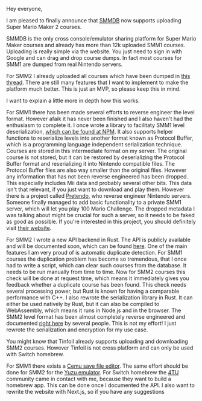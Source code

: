 Hey everyone,

I am pleased to finally announce that [SMMDB](https://smmdb.net) now supports uploading Super Mario Maker 2 courses.

SMMDB is the only cross console/emulator sharing platform for Super Mario Maker courses and already has more than 12k uploaded SMM1 courses.
Uploading is really simple via the website. You just need to sign in with Google and can drag and drop course dumps.
In fact most courses for SMM1 are dumped from real Nintendo servers.

For SMM2 I already uploaded all courses which have been dumped in [this thread](https://gbatemp.net/threads/super-mario-maker-2-top-weekly-course-dumps.542180/).
There are still many features that I want to implement to make the platform much better.
This is just an MVP, so please keep this in mind.

I want to explain a little more in depth how this works.

For SMM1 there has been made several efforts to reverse engineer the level format.
However afaik it has never been finished and I also haven't had the enthusiasm to complete it.
I once wrote a library to facilitaty SMM1 level deserialization, [which can be found at NPM](https://www.npmjs.com/package/cemu-smm).
It also supports helper functions to reserialize levels into another format known as Protocol Buffer,
which is a programming language independent serialization technique. Courses are stored in this intermediate format on my server.
The original course is not stored, but it can be restored by deserializing the Protocol Buffer format and reserializing it into
Nintendo compatible files. The Protocol Buffer files are also way smaller than the original files.
However any information that has not been reverse engineered has been dropped.
This especially includes Mii data and probably several other bits.
This data isn't that relevant, if you just want to download and play them.
However there is a project called [Pretendo](https://discord.gg/6hTE8dq), who reverse engineer Nintendo servers.
Someone finally managed to add basic functionality to a private SMM1 server, which will let you play 100 Mario Challenge.
The dropped metadata I was talking about might be crucial for such a server, so it needs to be faked as good as possible.
If you're interested in this project, you should definitely visit [their website](https://smmserver.github.io/).

For SMM2 I wrote a new API backend in Rust.
The API is publicly available and will be documented soon, which can be found [here](https://api.smmdb.net).
One of the main features I am very proud of is automatic duplicate detection. For SMM1 courses the duplication problem
has become so tremendous, that I once had to write a script, which can clear such courses from the database.
It needs to be run manually from time to time.
Now for SMM2 courses this check will be done at request time, which means it immediately gives you feedback whether a duplicate course has been found.
This check needs several processing power, but Rust is known for having a comparable performance with C++.
I also rewrote the serialization library in Rust. It can either be used natively by Rust, but it can also be compiled to WebAssembly,
which means it runs in Node.js and in the browser.
The SMM2 level format has been almost completely reverse engineered and documented [right here](https://github.com/0Liam/smm2-documentation) by several people.
This is not my effort! I just rewrote the serialization and encryption for my use case.

You might know that Tinfoil already supports uploading and downloading SMM2 courses.
However Tinfoil is not cross platform and can only be used with Switch homebrew.

For SMM1 there exists a [Cemu save file editor](https://github.com/Tarnadas/cemu-smmdb).
The same effort should be done for SMM2 for the [Yuzu emulator](https://yuzu-emu.org/).
For Switch homebrew the [4TU](https://fortheusers.org/) community came in contact with me, because they want to
build a homebrew app. This can be done once I documented the API.
I also want to rewrite the website with Next.js, so if you have any suggestions

